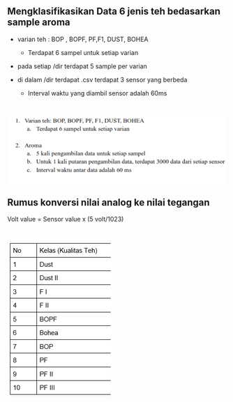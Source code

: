 ## Mengklasifikasikan Data 6 jenis teh bedasarkan sample aroma 
* varian teh : BOP , BOPF, PF,F1, DUST, BOHEA
    * Terdapat 6 sampel untuk setiap varian 

* pada setiap /dir terdapat 5 sample per varian
* di dalam /dir terdapat .csv terdapat 3 sensor yang berbeda
    * Interval waktu yang diambil sensor adalah 60ms 


<br/>

![alt text](image-1.png)

## Rumus konversi nilai analog ke nilai tegangan 
Volt value = Sensor value x (5 volt/1023)

<br>

![alt text](image.png)

